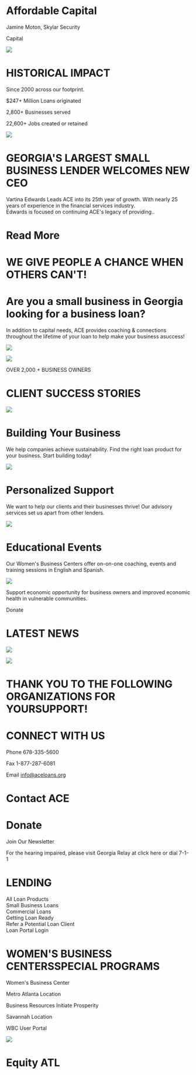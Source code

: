 # Affordable Capital  

Jamine Moton, Skylar Security  

Capital  

![](images/1a7e929492868a0e885a0671084014ee8509dca73127c5f1ed320b23b348024a.jpg)  

# HISTORICAL IMPACT  

Since 2000 across our footprint.  

\$247+ Million Loans originated  

2,800+ Businesses served  

22,600+ Jobs created or retained  

![](images/e87d8e12bc4215a88e8492ea17a07517401d947f53541fdc0068bdfd6010289e.jpg)  

# GEORGIA'S LARGEST SMALL BUSINESS LENDER WELCOMES NEW CEO  

Vartina Edwards Leads ACE into its 25th year of growth. With nearly 25 years of experience in the financial services industry.   
Edwards is focused on continuing ACE's legacy of providing..  

# Read More  

# WE GIVE PEOPLE A CHANCE WHEN OTHERS CAN'T!  

# Are you a small business in Georgia looking for a business loan?  

In addition to capital needs, ACE provides coaching & connections throughout the lifetime of your loan to help make your business asuccess!  

![](images/68b437e7db8ccf95dfbbd0fc029dbd629b17c488d1e27d0cff0a1289b7d7d71b.jpg)  

![](images/d4e36298e5e8227e19ecece8b6e37ca16cc4442175c98b2e0893b4700368d780.jpg)  

OVER 2,000 + BUSINESS OWNERS  

# CLIENT SUCCESS STORIES  

![](images/c4e044a2d34dd99ea3a6a96781163f933eea15d41c83bc5c0a347cc89998524f.jpg)  

# Building Your Business  

We help companies achieve sustainability. Find the right loan product for your business. Start building today!  

![](images/f959ef3fd2e77f6f9c159ef5da3305b12a35b71353be88bd56d08d13d1147886.jpg)  

# Personalized Support  

We want to help our clients and their businesses thrive! Our advisory services set us apart from other lenders.  

![](images/49fd166f5d231e5a272abb111f747919e6e91d3fe067b09aaa6d5ce76c4013a2.jpg)  

# Educational Events  

Our Women's Business Centers offer on-on-one coaching, events and training sessions in English and Spanish.  

![](images/302a01665284e315a9314ec9677b5c4831c9f63ebe977e069c1413116fa906da.jpg)  

Support economic opportunity for business owners and improved economic health in vulnerable communities.  

Donate  

# LATEST NEWS  

![](images/b48d99dad64eae8670ae1c50a2db5c4da53f83f519bbdec75509111f37e2e887.jpg)  

![](images/adc88ad03a32070148658f15deeeabca91de1b5eeb2c536b07c4c98d5a75a22d.jpg)  

# THANK YOU TO THE FOLLOWING ORGANIZATIONS FOR YOURSUPPORT!  

# CONNECT WITH US  

Phone 678-335-5600  

Fax 1-877-287-6081  

Email info@aceloans.org  

# Contact ACE  

# Donate  

Join Our Newsletter  

For the hearing impaired, please visit Georgia Relay at click here or dial 7-1-1  

# LENDING  

All Loan Products   
Small Business Loans   
Commercial Loans   
Getting Loan Ready   
Refer a Potential Loan Client   
Loan Portal Login  

# WOMEN'S BUSINESS CENTERSSPECIAL PROGRAMS  

Women's Business Center  

Metro Atlanta Location  

Business Resources Initiate Prosperity  

Savannah Location  

WBC User Portal  

![](images/784df587af8e026729a85eb705c13aeddd7973078092cb72a7cbb66970ff990a.jpg)  

# Equity ATL  